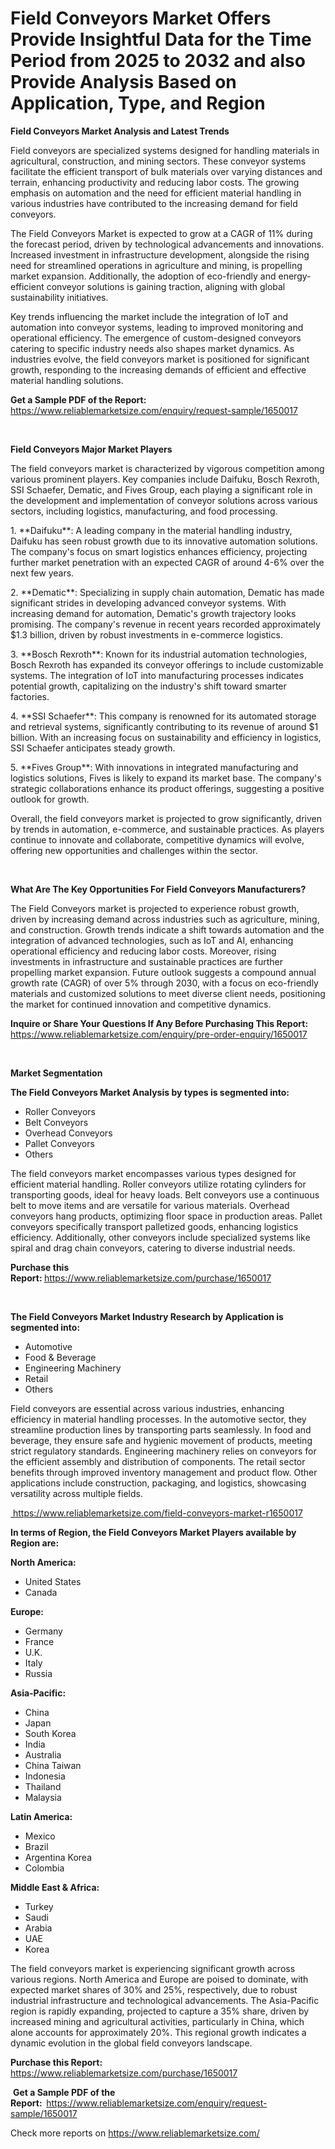 <p><h1>Field Conveyors Market Offers Provide Insightful Data for the Time Period from 2025 to 2032 and also Provide Analysis Based on Application, Type, and Region</h1></p><p><strong>Field Conveyors Market Analysis and Latest Trends</strong></p>
<p><p>Field conveyors are specialized systems designed for handling materials in agricultural, construction, and mining sectors. These conveyor systems facilitate the efficient transport of bulk materials over varying distances and terrain, enhancing productivity and reducing labor costs. The growing emphasis on automation and the need for efficient material handling in various industries have contributed to the increasing demand for field conveyors.</p><p>The Field Conveyors Market is expected to grow at a CAGR of 11% during the forecast period, driven by technological advancements and innovations. Increased investment in infrastructure development, alongside the rising need for streamlined operations in agriculture and mining, is propelling market expansion. Additionally, the adoption of eco-friendly and energy-efficient conveyor solutions is gaining traction, aligning with global sustainability initiatives.</p><p>Key trends influencing the market include the integration of IoT and automation into conveyor systems, leading to improved monitoring and operational efficiency. The emergence of custom-designed conveyors catering to specific industry needs also shapes market dynamics. As industries evolve, the field conveyors market is positioned for significant growth, responding to the increasing demands of efficient and effective material handling solutions.</p></p>
<p><strong>Get a Sample PDF of the Report:&nbsp;</strong> <a href="https://www.reliablemarketsize.com/enquiry/request-sample/1650017?utm_campaign=2799&utm_medium=2&utm_source=Github&utm_content=ia&utm_term=08042025&utm_id=field-conveyors">https://www.reliablemarketsize.com/enquiry/request-sample/1650017</a></p>
<p>&nbsp;</p>
<p><strong>Field Conveyors Major Market Players</strong></p>
<p><p>The field conveyors market is characterized by vigorous competition among various prominent players. Key companies include Daifuku, Bosch Rexroth, SSI Schaefer, Dematic, and Fives Group, each playing a significant role in the development and implementation of conveyor solutions across various sectors, including logistics, manufacturing, and food processing.</p><p>1. **Daifuku**: A leading company in the material handling industry, Daifuku has seen robust growth due to its innovative automation solutions. The company's focus on smart logistics enhances efficiency, projecting further market penetration with an expected CAGR of around 4-6% over the next few years.</p><p>2. **Dematic**: Specializing in supply chain automation, Dematic has made significant strides in developing advanced conveyor systems. With increasing demand for automation, Dematic's growth trajectory looks promising. The company's revenue in recent years recorded approximately $1.3 billion, driven by robust investments in e-commerce logistics.</p><p>3. **Bosch Rexroth**: Known for its industrial automation technologies, Bosch Rexroth has expanded its conveyor offerings to include customizable systems. The integration of IoT into manufacturing processes indicates potential growth, capitalizing on the industry's shift toward smarter factories.</p><p>4. **SSI Schaefer**: This company is renowned for its automated storage and retrieval systems, significantly contributing to its revenue of around $1 billion. With an increasing focus on sustainability and efficiency in logistics, SSI Schaefer anticipates steady growth.</p><p>5. **Fives Group**: With innovations in integrated manufacturing and logistics solutions, Fives is likely to expand its market base. The company's strategic collaborations enhance its product offerings, suggesting a positive outlook for growth.</p><p>Overall, the field conveyors market is projected to grow significantly, driven by trends in automation, e-commerce, and sustainable practices. As players continue to innovate and collaborate, competitive dynamics will evolve, offering new opportunities and challenges within the sector.</p></p>
<p>&nbsp;</p>
<p><strong>What Are The Key Opportunities For Field Conveyors Manufacturers?</strong></p>
<p><p>The Field Conveyors market is projected to experience robust growth, driven by increasing demand across industries such as agriculture, mining, and construction. Growth trends indicate a shift towards automation and the integration of advanced technologies, such as IoT and AI, enhancing operational efficiency and reducing labor costs. Moreover, rising investments in infrastructure and sustainable practices are further propelling market expansion. Future outlook suggests a compound annual growth rate (CAGR) of over 5% through 2030, with a focus on eco-friendly materials and customized solutions to meet diverse client needs, positioning the market for continued innovation and competitive dynamics.</p></p>
<p><strong>Inquire or Share Your Questions If Any Before Purchasing This Report:</strong> <a href="https://www.reliablemarketsize.com/enquiry/pre-order-enquiry/1650017?utm_campaign=2799&utm_medium=2&utm_source=Github&utm_content=ia&utm_term=08042025&utm_id=field-conveyors">https://www.reliablemarketsize.com/enquiry/pre-order-enquiry/1650017</a></p>
<p>&nbsp;</p>
<p><strong>Market Segmentation</strong></p>
<p><strong>The Field Conveyors Market Analysis by types is segmented into:</strong></p>
<p><ul><li>Roller Conveyors</li><li>Belt Conveyors</li><li>Overhead Conveyors</li><li>Pallet Conveyors</li><li>Others</li></ul></p>
<p><p>The field conveyors market encompasses various types designed for efficient material handling. Roller conveyors utilize rotating cylinders for transporting goods, ideal for heavy loads. Belt conveyors use a continuous belt to move items and are versatile for various materials. Overhead conveyors hang products, optimizing floor space in production areas. Pallet conveyors specifically transport palletized goods, enhancing logistics efficiency. Additionally, other conveyors include specialized systems like spiral and drag chain conveyors, catering to diverse industrial needs.</p></p>
<p><strong>Purchase this Report:&nbsp;</strong><a href="https://www.reliablemarketsize.com/purchase/1650017?utm_campaign=2799&utm_medium=2&utm_source=Github&utm_content=ia&utm_term=08042025&utm_id=field-conveyors">https://www.reliablemarketsize.com/purchase/1650017</a></p>
<p>&nbsp;</p>
<p><strong>The Field Conveyors Market Industry Research by Application is segmented into:</strong></p>
<p><ul><li>Automotive</li><li>Food & Beverage</li><li>Engineering Machinery</li><li>Retail</li><li>Others</li></ul></p>
<p><p>Field conveyors are essential across various industries, enhancing efficiency in material handling processes. In the automotive sector, they streamline production lines by transporting parts seamlessly. In food and beverage, they ensure safe and hygienic movement of products, meeting strict regulatory standards. Engineering machinery relies on conveyors for the efficient assembly and distribution of components. The retail sector benefits through improved inventory management and product flow. Other applications include construction, packaging, and logistics, showcasing versatility across multiple fields.</p></p>
<p><a href="https://www.reliablemarketsize.com/field-conveyors-market-r1650017?utm_campaign=2799&utm_medium=2&utm_source=Github&utm_content=ia&utm_term=08042025&utm_id=field-conveyors">&nbsp;https://www.reliablemarketsize.com/field-conveyors-market-r1650017</a></p>
<p><strong>In terms of Region, the Field Conveyors Market Players available by Region are:</strong></p>
<p>
    <p> <strong> North America: </strong>
        <ul>
            <li>United States</li>
            <li>Canada</li>
        </ul>
        </p> 
    <p> <strong> Europe: </strong>
        <ul>
            <li>Germany</li>
            <li>France</li>
            <li>U.K.</li>
            <li>Italy</li>
            <li>Russia</li>
        </ul>
        </p> 
    <p> <strong> Asia-Pacific: </strong>
        <ul>
            <li>China</li>
            <li>Japan</li>
            <li>South Korea</li>
            <li>India</li>
            <li>Australia</li>
            <li>China Taiwan</li>
            <li>Indonesia</li>
            <li>Thailand</li>
            <li>Malaysia</li>
        </ul>
        </p> 
    <p> <strong> Latin America: </strong>
        <ul>
            <li>Mexico</li>
            <li>Brazil</li>
            <li>Argentina Korea</li>
            <li>Colombia</li>
        </ul>
        </p> 
    <p> <strong> Middle East & Africa: </strong>
        <ul>
            <li>Turkey</li>
            <li>Saudi</li>
            <li>Arabia</li>
            <li>UAE</li>
            <li>Korea</li>
        </ul>
    </p>
    </p>
<p><p>The field conveyors market is experiencing significant growth across various regions. North America and Europe are poised to dominate, with expected market shares of 30% and 25%, respectively, due to robust industrial infrastructure and technological advancements. The Asia-Pacific region is rapidly expanding, projected to capture a 35% share, driven by increased mining and agricultural activities, particularly in China, which alone accounts for approximately 20%. This regional growth indicates a dynamic evolution in the global field conveyors landscape.</p></p>
<p><strong>Purchase this Report: </strong><a href="https://www.reliablemarketsize.com/purchase/1650017?utm_campaign=2799&utm_medium=2&utm_source=Github&utm_content=ia&utm_term=08042025&utm_id=field-conveyors">https://www.reliablemarketsize.com/purchase/1650017</a></p>
<p>&nbsp;<strong>Get a Sample PDF of the Report:&nbsp;&nbsp;</strong><a href="https://www.reliablemarketsize.com/enquiry/request-sample/1650017?utm_campaign=2799&utm_medium=2&utm_source=Github&utm_content=ia&utm_term=08042025&utm_id=field-conveyors">https://www.reliablemarketsize.com/enquiry/request-sample/1650017</a></p>
<p><strong></strong></p>
<p>Check more reports on <a href="https://www.reliablemarketsize.com/?utm_campaign=2799&utm_medium=2&utm_source=Github&utm_content=ia&utm_term=08042025&utm_id=field-conveyors">https://www.reliablemarketsize.com/</a></p>